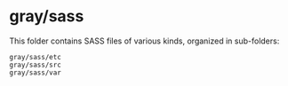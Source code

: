 # gray/sass

This folder contains SASS files of various kinds, organized in sub-folders:

    gray/sass/etc
    gray/sass/src
    gray/sass/var
